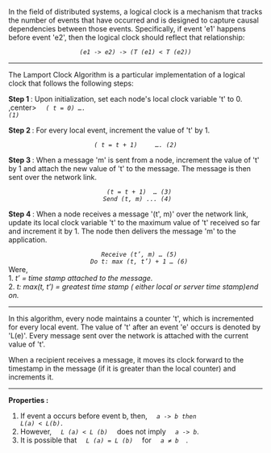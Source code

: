 <p> In the field of distributed systems, a logical clock is a mechanism that tracks the number of events that have occurred and is designed to capture causal dependencies between those events. 
Specifically, if event 'e1' happens before event 'e2', then the logical clock should reflect that relationship:</br>

  <center> <code> <em> (e1 -> e2) -> (T (e1) < T (e2)) </em> </code> </center> </p> </center>
  
  ---
  
<p> The Lamport Clock Algorithm is a particular implementation of a logical clock that follows the following steps: </br>

<strong> Step 1 </strong> : Upon initialization, set each node's local clock variable 't' to 0. </br>,center>
  <code> <em> ( t = 0)     …. (1) </em> </code> </p></center>

<p> <strong> Step 2 </strong> : For every local event, increment the value of 't' by 1.  </br><center>
<code> <em> ( t = t + 1)     …. (2) </em> </code> </p></center>

<p> <strong> Step 3 </strong> : When a message 'm' is sent from a node, increment the value of 't' by 1 and attach the new value of 't' to the message. 
            The message is then sent over the network link.</br><center>
<code> <em> (t = t + 1)  … (3)
  Send (t, m) ... (4)</em> </code></p></center>
  
<p> <strong> Step 4 </strong> : When a node receives a message '(t', m)' over the network link, update its local clock variable 't' to the maximum value of 't' received so far and increment it by 1. 
The node then delivers the message 'm' to the application.</br> <center>
  <code> <em> Receive (t’, m) … (5)
    Do t: max (t, t’) + 1 … (6) </em> </code> </br></center>
Were,</br>
 1.  <em> t’ = time stamp attached to the message.</em> </br>
 2.  <em> t: max(t, t’)  = greatest time stamp ( either local or server time stamp)end on. </em> </p>

---

In this algorithm, every node maintains a counter 't', which is incremented for every local event. The value of 't' after an event 'e' occurs is denoted by 'L(e)'. Every message sent over the network is attached with the current value of 't'.

When a recipient receives a message, it moves its clock forward to the timestamp in the message (if it is greater than the local counter) and increments it.

---

<strong> Properties :  </strong>
1) If event a occurs before event b,  then, 
<code> <em> a -> b then L(a) < L(b). </em> </code>
  2) However, <code> <em> L (a) < L (b) </em> </code> does not imply  <code> <em> a -> b</em></code>.
  3) It is possible that <code> <em> L (a) = L (b) </em> </code> for <code> <em> a  ≠ b </em> </code>.
